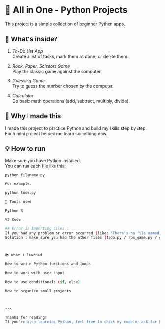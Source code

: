 # 🧠 All in One - Python Projects

This project is a simple collection of beginner Python apps.

## 📌 What's inside?

1. *To-Do List App*  
   Create a list of tasks, mark them as done, or delete them.

2. *Rock, Paper, Scissors Game*  
   Play the classic game against the computer.

3. *Guessing Game*  
   Try to guess the number chosen by the computer.

4. *Calculator*  
   Do basic math operations (add, subtract, multiply, divide).

## 🎯 Why I made this

I made this project to practice Python and build my skills step by step.  
Each mini project helped me learn something new.

## 💡 How to run

Make sure you have Python installed.  
You can run each file like this:

```bash
python filename.py

For example:

python todo.py

🔧 Tools used

Python 3

VS Code

## Error in Importing files :
If you had any problem or error occurred (like: "There's no file named {name of file}")
Solution : make sure you had the other files (todo.py / rps_game.py / guessbyMe.py) beside the main file (all_in_one.py) in the same folder 



📚 What I learned

How to write Python functions and loops

How to work with user input

How to use conditionals (if, else)

How to organize small projects



---

Thanks for reading!
If you're also learning Python, feel free to check my code or ask for help.